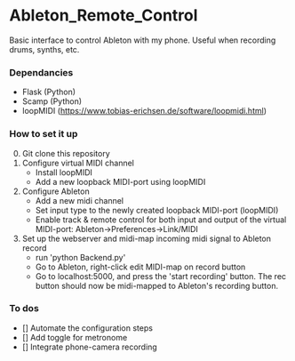 # Ableton_Remote_Control
Basic interface to control Ableton with my phone. Useful when recording drums, synths, etc.

### Dependancies
- Flask (Python) 
- Scamp (Python)
- loopMIDI (https://www.tobias-erichsen.de/software/loopmidi.html)


### How to set it up
0. Git clone this repository
1. Configure virtual MIDI channel 
	- Install loopMIDI
	- Add a new loopback MIDI-port using loopMIDI
2. Configure Ableton
	- Add a new midi channel
	- Set input type to the newly created loopback MIDI-port (loopMIDI)
	- Enable track & remote control for both input and output of the virtual MIDI-port: Ableton->Preferences->Link/MIDI
3. Set up the webserver and midi-map incoming midi signal to Ableton record
	- run 'python Backend.py'
	- Go to Ableton, right-click edit MIDI-map on record button
	- Go to localhost:5000, and press the 'start recording' button. The rec button should now be midi-mapped to Ableton's recording button.


### To dos
- [] Automate the configuration steps
- [] Add toggle for metronome
- [] Integrate phone-camera recording
